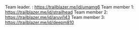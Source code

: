Team leader. : https://trailblazer.me/id/umamg6
Team member 1: https://trailblazer.me/id/strailhead
Team member 2: https://trailblazer.me/id/aruvi143
Team member 3: https://trailblazer.me/id/deepm810
